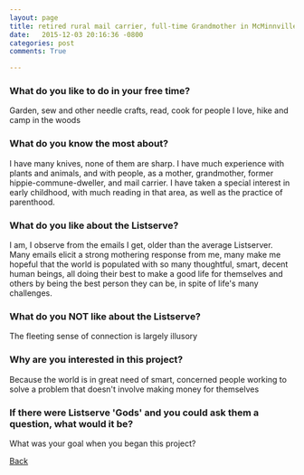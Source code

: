 ```yaml
---
layout: page
title: retired rural mail carrier, full-time Grandmother in McMinnville, USA - 63
date:   2015-12-03 20:16:36 -0800
categories: post
comments: True

---
```


### What do you like to do in your free time?
<p>Garden, sew and other needle crafts, read, cook for people I love, hike and camp in the woods</p>

### What do you know the most about?
<p>I have many knives, none of them are sharp. I have much experience with plants and animals, and with people, as a mother, grandmother, former hippie-commune-dweller, and mail carrier. I have taken a special interest in early childhood, with much reading in that area, as well as the practice of parenthood.</p>

### What do you like about the Listserve?
<p>I am, I observe from the emails I get, older than the average Listserver. Many emails elicit a strong mothering response from me, many make me hopeful that the world is populated with so many thoughtful, smart, decent human beings, all doing their best to make a good life for themselves and others by being the best person they can be, in spite of life's many challenges.</p>

### What do you NOT like about the Listserve?
<p>The fleeting sense of connection is largely illusory</p>

### Why are you interested in this project?
<p>Because the world is in great need of smart, concerned people working to solve a problem that doesn't involve making money for themselves</p>

### If there were Listserve 'Gods' and you could ask them a question, what would it be?
<p>What was your goal when you began this project?</p>

[Back][1]

[1]: /responders/all